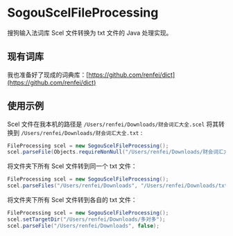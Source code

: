 # SogouScelFileProcessing

搜狗输入法词库 Scel 文件转换为 txt 文件的 Java 处理实现。

## 现有词库

我也准备好了现成的词典库：[https://github.com/renfei/dict](https://github.com/renfei/dict)

## 使用示例
Scel 文件在我本机的路径是 ```/Users/renfei/Downloads/财会词汇大全.scel``` 将其转换到 ```/Users/renfei/Downloads/财会词汇大全.txt``` :

```java
FileProcessing scel = new SogouScelFileProcessing();
scel.parseFile(Objects.requireNonNull("/Users/renfei/Downloads/财会词汇大全.scel", "/Users/renfei/Downloads/财会词汇大全.txt", true);
```

将文件夹下所有 Scel 文件转到同一个 txt 文件：

```java
FileProcessing scel = new SogouScelFileProcessing();
scel.parseFiles("/Users/renfei/Downloads", "/Users/renfei/Downloads/txt/汇总.txt", false);
```

将文件夹下所有 Scel 文件转到各自的 txt 文件：

```java
FileProcessing scel = new SogouScelFileProcessing();
scel.setTargetDir("/Users/renfei/Downloads/多对多");
scel.parseFile("/Users/renfei/Downloads", false);
```
